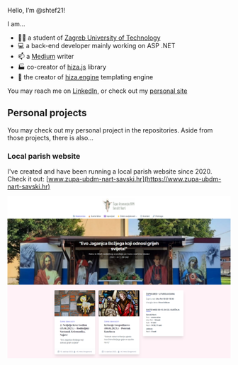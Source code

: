 Hello, I’m @shtef21!

I am...
- 👨‍🎓 a student of [Zagreb University of Technology](https://www.tvz.hr/)
- 💻 a back-end developer mainly working on ASP .NET
- 📫 a [Medium](https://medium.com/@shtef21) writer
- 🏭 co-creator of [hiza.js](https://github.com/nevenpalcec/hiza_js) library
- 🛵 the creator of [hiza.engine](https://app.my-rents.com/web/hiza-tutorial.html) templating engine

You may reach me on [LinkedIn](https://www.linkedin.com/in/stjepan-salopek-5a68a8256/),
or check out my [personal site](https://ssalopek.me/)



## Personal projects

You may check out my personal project in the repositories. Aside from those projects, there is also...



### Local parish website

I've created and have been running a local parish website since 2020. Check it out: [www.zupa-ubdm-nart-savski.hr](https://www.zupa-ubdm-nart-savski.hr)

![Web preview](assets/parish-web.png)



<!-- - 💞️ I’m looking to collaborate on ... -->

<!---
shtef21/shtef21 is a ✨ special ✨ repository because its `README.md` (this file) appears on your GitHub profile.
You can click the Preview link to take a look at your changes.
--->
